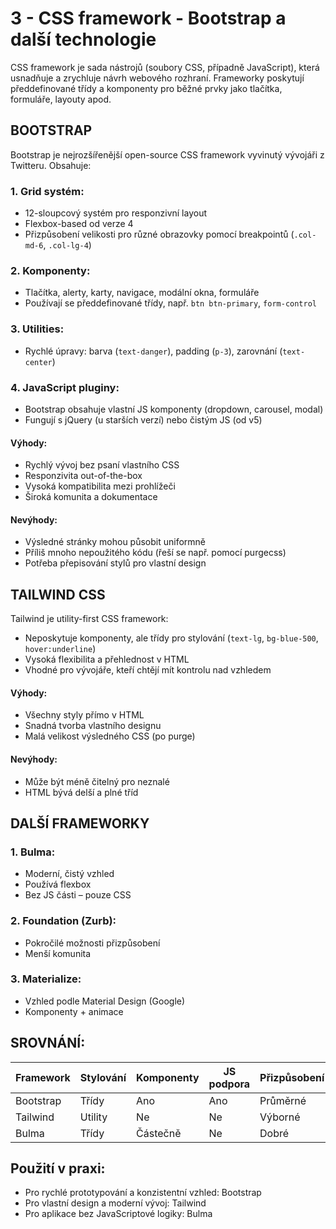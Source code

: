 # 3 - CSS framework - Bootstrap a další technologie
CSS framework je sada nástrojů (soubory CSS, případně JavaScript), která usnadňuje a zrychluje návrh webového rozhraní. Frameworky poskytují předdefinované třídy a komponenty pro běžné prvky jako tlačítka, formuláře, layouty apod.

## BOOTSTRAP
Bootstrap je nejrozšířenější open-source CSS framework vyvinutý vývojáři z Twitteru. Obsahuje:

### 1. Grid systém:

* 12-sloupcový systém pro responzivní layout
* Flexbox-based od verze 4
* Přizpůsobení velikosti pro různé obrazovky pomocí breakpointů (`.col-md-6`, `.col-lg-4`)

### 2. Komponenty:

* Tlačítka, alerty, karty, navigace, modální okna, formuláře
* Používají se předdefinované třídy, např. `btn btn-primary`, `form-control`

### 3. Utilities:

* Rychlé úpravy: barva (`text-danger`), padding (`p-3`), zarovnání (`text-center`)

### 4. JavaScript pluginy:

* Bootstrap obsahuje vlastní JS komponenty (dropdown, carousel, modal)
* Fungují s jQuery (u starších verzí) nebo čistým JS (od v5)

#### Výhody:

* Rychlý vývoj bez psaní vlastního CSS
* Responzivita out-of-the-box
* Vysoká kompatibilita mezi prohlížeči
* Široká komunita a dokumentace

#### Nevýhody:

* Výsledné stránky mohou působit uniformně
* Příliš mnoho nepoužitého kódu (řeší se např. pomocí purgecss)
* Potřeba přepisování stylů pro vlastní design

## TAILWIND CSS
Tailwind je utility-first CSS framework:

* Neposkytuje komponenty, ale třídy pro stylování (`text-lg`, `bg-blue-500`, `hover:underline`)
* Vysoká flexibilita a přehlednost v HTML
* Vhodné pro vývojáře, kteří chtějí mít kontrolu nad vzhledem

#### Výhody:

* Všechny styly přímo v HTML
* Snadná tvorba vlastního designu
* Malá velikost výsledného CSS (po purge)

#### Nevýhody:

* Může být méně čitelný pro neznalé
* HTML bývá delší a plné tříd

## DALŠÍ FRAMEWORKY

### 1. Bulma:

* Moderní, čistý vzhled
* Používá flexbox
* Bez JS části – pouze CSS

### 2. Foundation (Zurb):

* Pokročilé možnosti přizpůsobení
* Menší komunita

### 3. Materialize:

* Vzhled podle Material Design (Google)
* Komponenty + animace

## SROVNÁNÍ:

| Framework | Stylování | Komponenty | JS podpora | Přizpůsobení |
| --------- | --------- | ---------- | ---------- | ------------ |
| Bootstrap | Třídy     | Ano        | Ano        | Průměrné     |
| Tailwind  | Utility   | Ne         | Ne         | Výborné      |
| Bulma     | Třídy     | Částečně   | Ne         | Dobré        |

## Použití v praxi:

* Pro rychlé prototypování a konzistentní vzhled: Bootstrap
* Pro vlastní design a moderní vývoj: Tailwind
* Pro aplikace bez JavaScriptové logiky: Bulma
